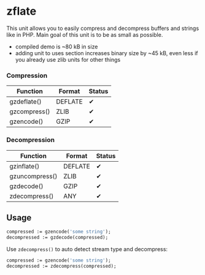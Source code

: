 # zflate

This unit allows you to easily compress and decompress buffers and strings like in PHP. Main goal of this unit is to be as small as possible.

- compiled demo is ~80 kB in size
- adding unit to uses section increases binary size by ~45 kB, even less if you already use zlib units for other things

### Compression
| Function | Format | Status |
|-|-|-|
| gzdeflate() | DEFLATE | ✔ |
| gzcompress() | ZLIB | ✔ |
| gzencode() | GZIP | ✔ |

### Decompression
| Function | Format | Status |
|-|-|-|
| gzinflate() | DEFLATE | ✔ |
| gzuncompress() | ZLIB | ✔ |
| gzdecode() | GZIP | ✔ |
| zdecompress() | ANY | ✔ |

## Usage
```pascal
compressed := gzencode('some string');
decompressed := gzdecode(compressed);
```

Use `zdecompress()` to auto detect stream type and decompress:

```pascal
compressed := gzencode('some string');
decompressed := zdecompress(compressed);
```
